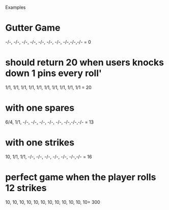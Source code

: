 Examples
# Gutter Game
-/-, -/-, -/-, -/-, -/-, -/-, -/-, -/-,-/-,-/- = 0

# should return 20 when users knocks down 1 pins every roll'
1/1, 1/1, 1/1, 1/1, 1/1, 1/1, 1/1, 1/1, 1/1, 1/1 = 20

# with one spares
6/4, 1/1, -/-, -/-, -/-, -/-, -/-, -/-,-/-,-/- = 13

# with one strikes
10, 1/1, 1/1, -/-, -/-, -/-, -/-, -/-, -/-,-/- = 16

# perfect game when the player rolls 12 strikes

10, 10, 10, 10, 10, 10, 10, 10, 10, 10, 10, 10= 300